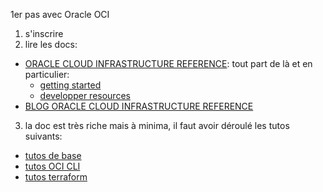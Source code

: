 1er pas avec Oracle OCI

1. s'inscrire
2. lire les docs:
  - [ORACLE CLOUD INFRASTRUCTURE REFERENCE](https://docs.oracle.com/en-us/iaas/Content/home.htm): tout part de là et en particulier:
    - [getting started](https://docs.oracle.com/en-us/iaas/Content/GSG/Concepts/baremetalintro.htm)
    - [developper resources](https://docs.oracle.com/en-us/iaas/Content/devtoolshome.htm)
  - [BLOG ORACLE CLOUD INFRASTRUCTURE REFERENCE](https://blogs.oracle.com/cloud-infrastructure)
3. la doc est très riche mais à minima, il faut avoir déroulé les tutos suivants:
  - [tutos de base](https://docs.oracle.com/en-us/iaas/Content/GSG/Reference/tutorials.htm)
  - [tutos OCI CLI](https://docs.oracle.com/en-us/iaas/Content/API/Concepts/cliconcepts.htm)
  - [tutos terraform](https://docs.oracle.com/en-us/iaas/developer-tutorials/tutorials/tf-provider/01-summary.htm)
